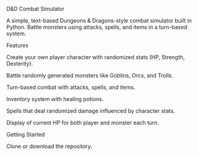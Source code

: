 D&D Combat Simulator

A simple, text-based Dungeons & Dragons-style combat simulator built in Python. Battle monsters using attacks, spells, and items in a turn-based system.

Features

Create your own player character with randomized stats (HP, Strength, Dexterity).

Battle randomly generated monsters like Goblins, Orcs, and Trolls.

Turn-based combat with attacks, spells, and items.

Inventory system with healing potions.

Spells that deal randomized damage influenced by character stats.

Display of current HP for both player and monster each turn.

Getting Started

Clone or download the repository.
